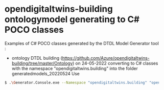 # opendigitaltwins-building ontologymodel generating to C# POCO classes

Examples of C# POCO classes generated by the DTDL Model Generator tool :
- ontology DTDL building (https://github.com/Azure/opendigitaltwins-building/tree/master/Ontology) on 24-05-2022 converting to C# classes with the namespace "opendigitaltwins.building" into the folder generatedmodels_20220524
  Use
```bash  
$ .\Generator.Console.exe --Namespace "opendigitaltwins.building" "opendigitaltwins-building\ontology_20220524" "opendigitaltwins-building\generatedmodels_20220524" 
```
